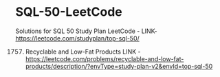 # SQL-50-LeetCode
Solutions for SQL 50 Study Plan LeetCode -
LINK- https://leetcode.com/studyplan/top-sql-50/

1757. Recyclable and Low-Fat Products
LINK - https://leetcode.com/problems/recyclable-and-low-fat-products/description/?envType=study-plan-v2&envId=top-sql-50
